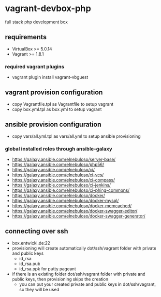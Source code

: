 # vagrant-devbox-php

full stack php development box

## requirements

* VirtualBox >= 5.0.14
* Vagrant >= 1.8.1

### required vagrant plugins

* vagrant plugin install vagrant-vbguest

## vagrant provision configuration

* copy Vagrantfile.tpl as Vagrantfile to setup vagrant
* copy box.yml.tpl as box.yml to setup vagrant

## ansible provision configuration

* copy vars/all.yml.tpl as vars/all.yml to setup ansible provisioning

### global installed roles through ansible-galaxy

* https://galaxy.ansible.com/elnebuloso/server-base/
* https://galaxy.ansible.com/elnebuloso/php56/
* https://galaxy.ansible.com/elnebuloso/ci/
* https://galaxy.ansible.com/elnebuloso/ci-vcs/
* https://galaxy.ansible.com/elnebuloso/ci-compass/
* https://galaxy.ansible.com/elnebuloso/ci-jenkins/
* https://galaxy.ansible.com/elnebuloso/ci-phing-commons/
* https://galaxy.ansible.com/elnebuloso/docker/
* https://galaxy.ansible.com/elnebuloso/docker-mysql/
* https://galaxy.ansible.com/elnebuloso/docker-memcached/
* https://galaxy.ansible.com/elnebuloso/docker-swagger-editor/
* https://galaxy.ansible.com/elnebuloso/docker-swagger-generator/

## connecting over ssh

* box.entwickl.de:22
* provisioning will create automatically dot/ssh/vagrant folder with private and public keys
  * id_rsa
  * id_rsa.pub
  * id_rsa.ppk for putty pageant
* if there is an existing folder dot/ssh/vagrant folder with private and public keys, then provisioning skips the creation
  * you can put your created private and public keys in dot/ssh/vagrant, so they will be used